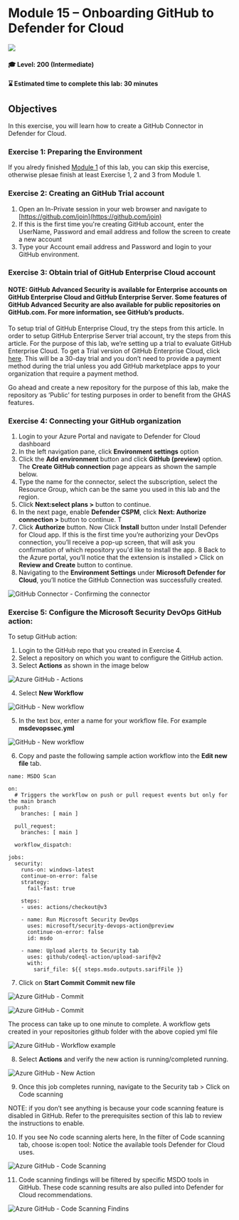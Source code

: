 # Module 15 – Onboarding GitHub to Defender for Cloud

<p align="left"><img src="../Images/asc-labs-intermediate.gif?raw=true"></p>

#### 🎓 Level: 200 (Intermediate)
#### ⌛ Estimated time to complete this lab: 30 minutes

## Objectives
In this exercise, you will learn how to create a GitHub Connector in Defender for Cloud.

### Exercise 1: Preparing the Environment

If you alredy finished [Module 1](https://github.com/Azure/Microsoft-Defender-for-Cloud/blob/main/Labs/Modules/Module-1-Preparing-the-Environment.md) of this lab, you can skip this exercise, otherwise plesae finish at least Exercise 1, 2 and 3 from Module 1.

### Exercise 2: Creating an GitHub Trial account

1.	Open an In-Private session in your web browser and navigate to [https://github.com/join](https://github.com/join)
2.	If this is the first time you're creating GitHub account, enter the UserName, Password and email address and follow the screen to create a new account 
3.	Type your Account email address and Password and login to your GitHub environment.

### Exercise 3: Obtain trial of GitHub Enterprise Cloud account
#### NOTE: GitHub Advanced Security is available for Enterprise accounts on GitHub Enterprise Cloud and GitHub Enterprise Server. Some features of GitHub Advanced Security are also available for public repositories on GitHub.com. For more information, see GitHub’s products.

To setup trial of GitHub Enterprise Cloud, try the steps from this article. In order to setup GitHub Enterprise Server trial account, try the steps from this article.
For the purpose of this lab, we’re setting up a trial to evaluate GitHub Enterprise Cloud. To get a Trial version of GitHub Enterprise Cloud, click [here](https://docs.github.com/en/enterprise-cloud@latest/admin/overview/setting-up-a-trial-of-github-enterprise-cloud). This will be a 30-day trial and you don’t need to provide a payment method during the trial unless you add GitHub marketplace apps to your organization that require a payment method. 

Go ahead and create a new repository for the purpose of this lab, make the repository as ‘Public’ for testing purposes in order to benefit from the GHAS features.

### Exercise 4: Connecting your GitHub organization

1.	Login to your Azure Portal and navigate to Defender for Cloud dashboard
2.	In the left navigation pane, click **Environment settings** option
3.	Click the **Add environment** button and click **GitHub (preview)** option. The **Create GitHub connection** page appears as shown the sample below.
4.	Type the name for the connector, select the subscription, select the Resource Group, which can be the same you used in this lab and the region. 
5.	Click **Next:select plans >** button to continue.
6.	In the next page, enable **Defender CSPM**, click **Next: Authorize connection >** button to continue. T
7.	Click **Authorize** button. Now Click **Install** button under Install Defender for Cloud app. If this is the first time you’re authorizing your DevOps connection, you’ll receive a pop-up screen, that will ask you confirmation of which repository you'd like to install the app. 
8 Back to the Azure portal, you’ll notice that the extension is installed > Click on **Review and Create** button to continue.  
9. Navigating to the **Environment Settings** under **Microsoft Defender for Cloud**, you’ll notice the GitHub Connection was successfully created. 

![GitHub Connector - Confirming the connector](../Images/Pic6.png?raw=true)

### Exercise 5: Configure the Microsoft Security DevOps GitHub action:

To setup GitHub action:
1.	Login to the GitHub repo that you created in Exercise 4.
2.	Select a repository on which you want to configure the GitHub action.
3.	Select **Actions** as shown in the image below 

![Azure GitHub - Actions](../Images/Pic7.png?raw=true)

4.	Select **New Workflow**

![GitHub - New workflow](../Images/Pic8.png?raw=true)

5.	In the text box, enter a name for your workflow file. For example **msdevopssec.yml**

![GitHub - New workflow](../Images/Pic9.png?raw=true)

6.	Copy and paste the following sample action workflow into the **Edit new file** tab. 

~~~~~~
name: MSDO Scan

on:
  # Triggers the workflow on push or pull request events but only for the main branch
  push:
    branches: [ main ]
    
  pull_request:
    branches: [ main ]

  workflow_dispatch:

jobs:
  security:
    runs-on: windows-latest
    continue-on-error: false
    strategy:
      fail-fast: true
      
    steps:
    - uses: actions/checkout@v3
          
    - name: Run Microsoft Security DevOps
      uses: microsoft/security-devops-action@preview
      continue-on-error: false
      id: msdo

    - name: Upload alerts to Security tab
      uses: github/codeql-action/upload-sarif@v2
      with:
        sarif_file: ${{ steps.msdo.outputs.sarifFile }}
~~~~~~~

7.	Click on **Start Commit** **Commit new file**

![Azure GitHub - Commit](../Images/Pic10.png?raw=true)

![Azure GitHub - Commit](../Images/Pic11.png?raw=true)

The process can take up to one minute to complete. 
A workflow gets created in your repositories github folder with the above copied yml file 

![Azure GitHub - Workflow example](../Images/Picture11.png?raw=true)

8.	Select **Actions** and verify the new action is running/completed running. 

![Azure GitHub - New Action](../Images/Picture12.png?raw=true)

9.	Once this job completes running, navigate to the Security tab > Click on Code scanning 

NOTE: if you don’t see anything is because your code scanning feature is disabled in GitHub. Refer to the prerequisites section of this lab to review the instructions to enable. 

10.	If you see No code scanning alerts here, In the filter of Code scanning tab, choose is:open tool: Notice the available tools Defender for Cloud uses.

![Azure GitHub - Code Scanning](../Images/Picture13.png?raw=true)

11.	Code scanning findings will be filtered by specific MSDO tools in GitHub. These code scanning results are also pulled into Defender for Cloud recommendations.

![Azure GitHub - Code Scanning Findins](../Images/Picture14.png?raw=true)

